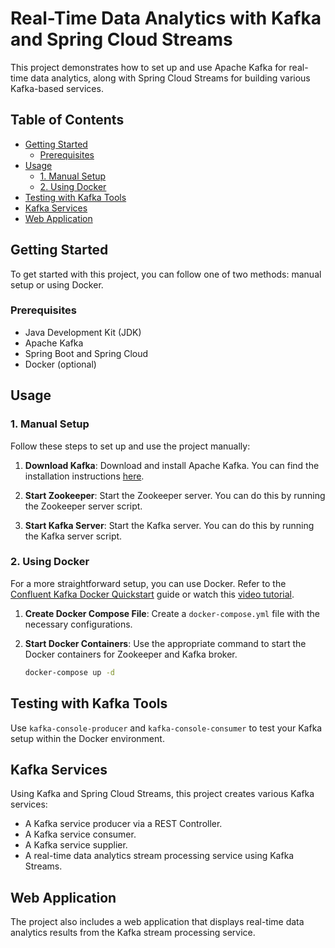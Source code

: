 # Real-Time Data Analytics with Kafka and Spring Cloud Streams

This project demonstrates how to set up and use Apache Kafka for real-time data analytics, along with Spring Cloud Streams for building various Kafka-based services.

## Table of Contents

- [Getting Started](#getting-started)
  - [Prerequisites](#prerequisites)
- [Usage](#usage)
  - [1. Manual Setup](#1-manual-setup)
  - [2. Using Docker](#2-using-docker)
- [Testing with Kafka Tools](#testing-with-kafka-tools)
- [Kafka Services](#kafka-services)
- [Web Application](#web-application)

## Getting Started

To get started with this project, you can follow one of two methods: manual setup or using Docker.

### Prerequisites

- Java Development Kit (JDK)
- Apache Kafka
- Spring Boot and Spring Cloud
- Docker (optional)

## Usage

### 1. Manual Setup

Follow these steps to set up and use the project manually:

1. **Download Kafka**: Download and install Apache Kafka. You can find the installation instructions [here](https://kafka.apache.org/quickstart).

2. **Start Zookeeper**: Start the Zookeeper server. You can do this by running the Zookeeper server script.

3. **Start Kafka Server**: Start the Kafka server. You can do this by running the Kafka server script.

### 2. Using Docker

For a more straightforward setup, you can use Docker. Refer to the [Confluent Kafka Docker Quickstart](https://developer.confluent.io/quickstart/kafka-docker/) guide or watch this [video tutorial](https://www.youtube.com/watch?v=9O1Kuk2xXO8).

1. **Create Docker Compose File**: Create a `docker-compose.yml` file with the necessary configurations.

2. **Start Docker Containers**: Use the appropriate command to start the Docker containers for Zookeeper and Kafka broker.
   ```bash
   docker-compose up -d

## Testing with Kafka Tools

Use `kafka-console-producer` and `kafka-console-consumer` to test your Kafka setup within the Docker environment.

## Kafka Services

Using Kafka and Spring Cloud Streams, this project creates various Kafka services:

- A Kafka service producer via a REST Controller.
- A Kafka service consumer.
- A Kafka service supplier.
- A real-time data analytics stream processing service using Kafka Streams.

## Web Application

The project also includes a web application that displays real-time data analytics results from the Kafka stream processing service.

